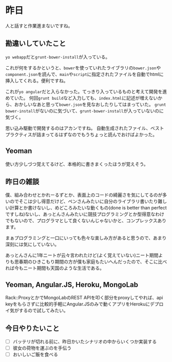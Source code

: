 # 昨日
人と話すと作業進まないですね。

## 勘違いしていたこと
`yo webapp`だと`grunt-bower-install`が入っている。

これが何をするかというと、`bower`を使っていれたライブラリの`bower.json`や`component.json`を読んで、`main`や`script`に指定されたファイルを自動でhtmlに挿入してくれる。便利ですね。

これが`yo angular`だと入らなかった。てっきり入っているものと考えて開発を進めていた。
何回`grunt build`など入力しても、`index.html`に記述が増えないから、おかしいなあと思って`bower.json`を見なおしたりしてはまっていた。
`grunt bower-install`がないのに気づいて、`grunt-bower-install`が入っていないのに気づく。

思い込み駆動で開発するのはアカンですね。
自動生成されたファイル、ベストプラクティスが詰まってるはずなのでもうちょっと読んでおけばよかった。

## Yeoman
使い方少しづつ覚えてるけど、本格的に書きまくったほうが覚えそう。

## 昨日の雑談
僕、組み合わせとかれーるずとか、表面上のコードの綺麗さを気にしてるのが多いのでそこは少し得意だけど、ペンさんみたいに自分のライブラリ書いたり難しい計算とか書けないし、めどころみたいな動くもの(done is better than perfectですしね)ないし、あっとんさんみたいに競技プログラミングとか型得意なわけでもないので、プログラマとして良くないんじゃないかと、コンプレックスあります。

まぁプログラミングと一口にいっても色々な楽しみ方があると思うので、あまり深刻には気にしていない。

あっとんさんに1年ニートが云々言われたけど(よく覚えていない)ニート期間よりも思春期のひきこもり期間の方が僕も家庭もたいへんだったので、そこに比べれば今もニート期間も天国のような生活である。

## Yeoman, Angular.JS, Heroku, MongoLab
Rack::ProxyとかでMongoLabのREST APIを叩く部分をproxyしてやれば、api keyをもらさずに比較的手軽にAngular.JSのみで動くアプリをHerokuにデプロイ気がするので試してみたい。

## 今日やりたいこと
- [ ] バッテリが切れる前に、昨日かいたシナリオの中からいくつか実装する
- [ ] 彼女の荷物を運ぶのを手伝う
- [ ] おいしいご飯を食べる
